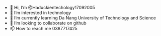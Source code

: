 - 👋 Hi, I’m @Haduckientechology17092005
- 👀 I’m interested in technology
- 🌱 I’m currently learning Da Nang University of Technology and Science
- 💞️ I’m looking to collaborate on github
- 📫 How to reach me 0387717425

<!---
Haduckientechology17092005/Haduckientechology17092005 is a ✨ special ✨ repository because its `README.md` (this file) appears on your GitHub profile.
You can click the Preview link to take a look at your changes.
--->
